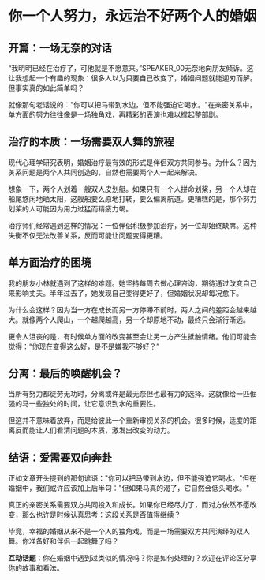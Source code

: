 # 你一个人努力，永远治不好两个人的婚姻

## 开篇：一场无奈的对话

“我明明已经在治疗了，可他就是不愿意来。”SPEAKER_00无奈地向朋友倾诉。这让我想起一个有趣的现象：很多人以为只要自己改变了，婚姻问题就能迎刃而解。但事实真的如此简单吗？

就像那句老话说的："你可以把马带到水边，但不能强迫它喝水。"在亲密关系中，单方面的努力往往像是一场独角戏，再精彩的表演也难以撑起整部剧。

## 治疗的本质：一场需要双人舞的旅程

现代心理学研究表明，婚姻治疗最有效的形式是伴侣双方共同参与。为什么？因为关系问题是两个人共同创造的，自然也需要两个人一起来解决。

想象一下，两个人划着一艘双人皮划艇。如果只有一个人拼命划桨，另一个人却在船尾悠闲地晒太阳，这艘船要么原地打转，要么偏离航道。更糟糕的是，那个努力划桨的人可能因为用力过猛而精疲力竭。

治疗师们经常遇到这样的情况：一位伴侣积极参加治疗，另一位却始终缺席。这种失衡不仅无法改善关系，反而可能让问题变得更糟。

## 单方面治疗的困境

我的朋友小林就遇到了这样的难题。她坚持每周去做心理咨询，期待通过改变自己来影响丈夫。半年过去了，她发现自己变得更好了，但婚姻状况却每况愈下。

为什么会这样？因为当一方在成长而另一方停滞不前时，两人之间的差距会越来越大。就像两个人爬山，一个越爬越高，另一个却原地不动，最终只会渐行渐远。

更令人沮丧的是，有时候单方面的改变甚至会让另一方产生抵触情绪。他们可能会觉得：“你现在变得这么好，是不是嫌我不够好？”

## 分离：最后的唤醒机会？

当所有努力都徒劳无功时，分离或许是最无奈但也最有力的选择。这就像给一匹倔强的马一些独处的时间，让它意识到水的重要性。

但这并不意味着放弃，而是给彼此一个重新审视关系的机会。很多时候，适度的距离反而能让人们看清问题的本质，激发出改变的动力。

## 结语：爱需要双向奔赴

正如文章开头提到的那句谚语："你可以把马带到水边，但不能强迫它喝水。"但在婚姻中，我们或许应该加上后半句："但如果马真的渴了，它自然会低头喝水。"

真正的亲密关系需要双方共同投入和成长。如果你已经尽力了，而对方依然不愿改变，那么也许是时候认真思考：这段关系是否值得继续？

毕竟，幸福的婚姻从来不是一个人的独角戏，而是一场需要双方共同演绎的双人舞。你准备好和伴侣一起跳舞了吗？

**互动话题**：你在婚姻中遇到过类似的情况吗？你是如何处理的？欢迎在评论区分享你的故事和看法。